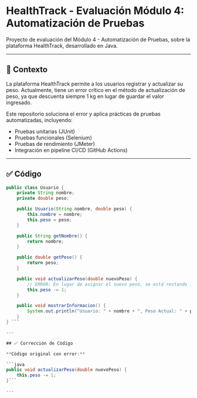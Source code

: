 # HealthTrack - Evaluación Módulo 4: Automatización de Pruebas

Proyecto de evaluación del Módulo 4 - Automatización de Pruebas, sobre la plataforma HealthTrack, desarrollado en Java.

---

## 🎯 Contexto

La plataforma HealthTrack permite a los usuarios registrar y actualizar su peso. Actualmente, tiene un error crítico en el método de actualización de peso, ya que descuenta siempre 1 kg en lugar de guardar el valor ingresado.

Este repositorio soluciona el error y aplica prácticas de pruebas automatizadas, incluyendo:
- Pruebas unitarias (JUnit)
- Pruebas funcionales (Selenium)
- Pruebas de rendimiento (JMeter)
- Integración en pipeline CI/CD (GitHub Actions)

---

## ✅ Código

```java
public class Usuario {
    private String nombre;
    private double peso;

    public Usuario(String nombre, double peso) {
        this.nombre = nombre;
        this.peso = peso;
    }

    public String getNombre() {
        return nombre;
    }

    public double getPeso() {
        return peso;
    }

    public void actualizarPeso(double nuevoPeso) {
        // ERROR: En lugar de asignar el nuevo peso, se está restando 1kg.
        this.peso -= 1;
    }

    public void mostrarInformacion() {
        System.out.println("Usuario: " + nombre + ", Peso Actual: " + peso + " kg");
    }
} ```

---

## ✅ Corrección de Código

**Código original con error:**

```java
public void actualizarPeso(double nuevoPeso) {
    this.peso -= 1;
}```

---
